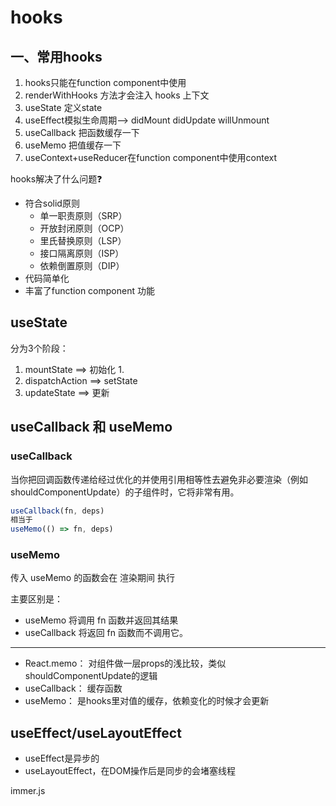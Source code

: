 # hooks
## 一、常用hooks
1. hooks只能在function component中使用
2. renderWithHooks 方法才会注入 hooks 上下文
3. useState 定义state
4. useEffect模拟生命周期--> didMount didUpdate willUnmount
5. useCallback 把函数缓存一下
6. useMemo 把值缓存一下
7. useContext+useReducer在function component中使用context

 hooks解决了什么问题❓
 - 符合solid原则
   - 单一职责原则（SRP）
   - 开放封闭原则（OCP）
   - 里氏替换原则（LSP）
   - 接口隔离原则（ISP）
   - 依赖倒置原则（DIP）
 - 代码简单化
 - 丰富了function component 功能

## useState 
分为3个阶段：
1. mountState ==> 初始化
   1. 
2. dispatchAction ==> setState
3. updateState ==> 更新


## useCallback 和 useMemo
### useCallback
当你把回调函数传递给经过优化的并使用引用相等性去避免非必要渲染（例如 shouldComponentUpdate）的子组件时，它将非常有用。


```js
useCallback(fn, deps) 
相当于 
useMemo(() => fn, deps)

```
### useMemo
传入 useMemo 的函数会在 渲染期间 执行

主要区别是：
- useMemo 将调用 fn 函数并返回其结果
- useCallback 将返回 fn 函数而不调用它。

---

- React.memo： 对组件做一层props的浅比较，类似shouldComponentUpdate的逻辑
- useCallback： 缓存函数
- useMemo： 是hooks里对值的缓存，依赖变化的时候才会更新





## useEffect/useLayoutEffect
- useEffect是异步的
- useLayoutEffect，在DOM操作后是同步的会堵塞线程


immer.js